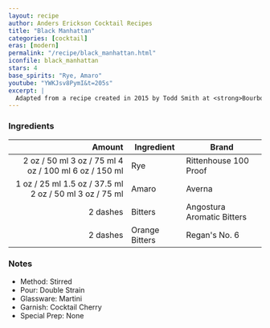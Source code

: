 ```yaml
---
layout: recipe
author: Anders Erickson Cocktail Recipes
title: "Black Manhattan"
categories: [cocktail]
eras: [modern]
permalink: "/recipe/black_manhattan.html"
iconfile: black_manhattan
stars: 4
base_spirits: "Rye, Amaro"
youtube: "YWKJsv8PymI&t=205s"
excerpt: |
  Adapted from a recipe created in 2015 by Todd Smith at <strong>Bourbon &amp; Branch</strong> in San Francisco, USA.
---
```


### Ingredients

|   Amount | Ingredient     | Brand                      |
| -------: | -------------- | -------------------------- |
|     <span class="onex active">2 oz / 50 ml</span> <span class="onehalfx">3 oz / 75 ml</span> <span class="twox">4 oz / 100 ml</span> <span class="threex">6 oz / 150 ml</span> | Rye            | Rittenhouse 100 Proof      |
|     <span class="onex active">1 oz / 25 ml</span> <span class="onehalfx">1.5 oz / 37.5 ml</span> <span class="twox">2 oz / 50 ml</span> <span class="threex">3 oz / 75 ml</span> | Amaro          | Averna                     |
| 2 dashes | Bitters        | Angostura Aromatic Bitters |
| 2 dashes | Orange Bitters | Regan's No. 6              |

### Notes

- Method: Stirred
- Pour: Double Strain
- Glassware: Martini
- Garnish: Cocktail Cherry
- Special Prep: None

